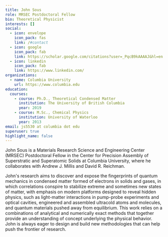 ```yaml
---
title: John Sous
role: MRSEC Postdoctoral Fellow
bio: Theoretical Physicist
interests: []
social:
  - icon: envelope
    icon_pack: fas
    link: /#contact
  - icon: google
    icon_pack: fab
    link: https://scholar.google.com/citations?user=_PqcB9kAAAAJ&hl=en
  - icon: linkedin
    icon_pack: fab
    link: https://www.linkedin.com/
organizations:
  - name: Columbia University
    url: https://www.columbia.edu
education:
  courses:
    - course: Ph.D., Theoretical Condensed Matter
      institution: The University of British Columbia
      year: 2019
    - course: M.Sc., Chemical Physics
      institution: University of Waterloo
      year: 2013
email: js5530 at columbia dot edu
superuser: true
highlight_name: false
---
```

John Sous is a Materials Research Science and Engineering Center (MRSEC) Postdoctoral Fellow in the Center for Precision Assembly of Superstratic and Superatomic Solids at Columbia University, where he collaborates with Andrew J. Millis and David R. Reichman.

John's research aims to discover and expose the fingerprints of quantum mechanics in condensed matter formed of electrons in solids and gases, in which correlations conspire to stabilize extreme and sometimes new states of matter, with emphasis on modern platforms designed to reveal hidden physics, such as light-matter interactions in pump-probe experiments and optical cavities, engineered and assembled ultracold atoms and molecules, and quantum materials pushed away from equilibrium. This work relies on a combinations of analytical and numerically exact methods that together provide an understanding of concept underlying the physical behavior. John is always eager to design and build new methodologies that can help push the frontier of research.